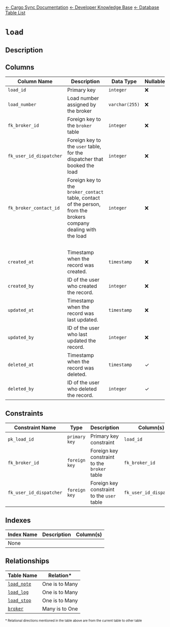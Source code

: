 [← Cargo Sync Documentation](../../../../readme.md) [← Developer Knowledge Base](../../readme.md) [← Database Table List](../database-design.md)

# `load`

## Description

## Columns

|Column Name|Description|Data Type|Nullable|Default|
|-|-|-|-|-|
|`load_id`|Primary key|`integer`|❌||
|`load_number`|Load number assigned by the broker|`varchar(255)`|❌||
|`fk_broker_id`|Foreign key to the `broker` table|`integer`|❌||
|`fk_user_id_dispatcher`|Foreign key to the `user` table, for the dispatcher that booked the load|`integer`|❌||
|`fk_broker_contact_id`|Foreign key to the `broker_contact` table, contact of the person, from the brokers company dealing with the load|`integer`|❌||
|&nbsp;|
|`created_at`|Timestamp when the record was created.|`timestamp`|❌|`current_timestamp`|
|`created_by`|ID of the user who created the record.|`integer`|❌|-1|
|`updated_at`|Timestamp when the record was last updated.|`timestamp`|❌|`current_timestamp`|
|`updated_by`|ID of the user who last updated the record.|`integer`|❌|-1|
|`deleted_at`|Timestamp when the record was deleted.|`timestamp`|✓|`null`|
|`deleted_by`|ID of the user who deleted the record.|`integer`|✓|`null`|

## Constraints

|Constraint Name|Type|Description|Column(s)|
|--|--|--|--|
|`pk_load_id`|`primary key`|Primary key constraint|`load_id`|
|`fk_broker_id`|`foreign key`|Foreign key constraint to the `broker` table|`fk_broker_id`|
|`fk_user_id_dispatcher`|`foreign key`|Foreign key constraint to the `user` table|`fk_user_id_dispatcher`|

## Indexes

|Index Name|Description|Column(s)|
|-|-|-|
|None|

## Relationships

|Table Name|Relation*|
|-|-|
|[`load_note`](./load-note-table.md)|One is to Many|
|[`load_log`](./load-log-table.md)|One is to Many|
|[`load_stop`](./load-stop-table.md)|One is to Many|
|[`broker`](./broker-table.md)|Many is to One|


<span style="font-size:10px">\* Relational directions mentioned in the table above are from the current table to other table</span>